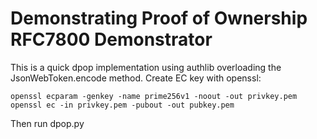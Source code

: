 # Demonstrating Proof of Ownership RFC7800 Demonstrator

This is a quick dpop implementation using authlib overloading the JsonWebToken.encode method.
Create EC key with openssl:
```
openssl ecparam -genkey -name prime256v1 -noout -out privkey.pem
openssl ec -in privkey.pem -pubout -out pubkey.pem
```
Then run dpop.py

